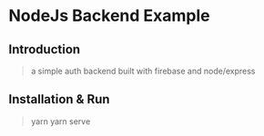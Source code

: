 # NodeJs Backend Example

## Introduction

> a simple auth backend built with firebase and node/express

## Installation & Run

> yarn
> yarn serve
